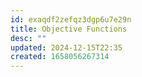 ```yaml
---
id: exaqdf2zefqz3dgp6u7e29n
title: Objective Functions
desc: ""
updated: 2024-12-15T22:35
created: 1658056267314
---
```

